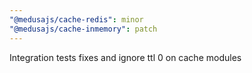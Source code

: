 ```yaml
---
"@medusajs/cache-redis": minor
"@medusajs/cache-inmemory": patch
---
```


Integration tests fixes and ignore ttl 0 on cache modules
